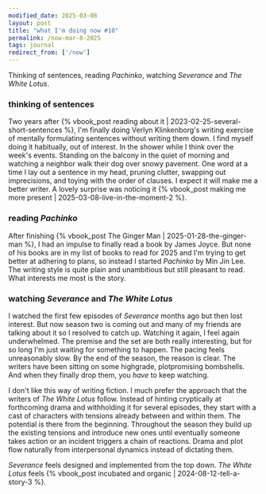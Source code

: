 ```yaml
---
modified_date: 2025-03-08
layout: post
title: "what I'm doing now #10"
permalink: /now-mar-8-2025
tags: journal
redirect_from: ['/now']
---
```


Thinking of sentences, reading _Pachinko_, watching _Severance_ and _The White Lotus_.
<!--more-->

### thinking of sentences

Two years after {% vbook_post reading about it | 2023-02-25-several-short-sentences %}, I'm finally doing Verlyn Klinkenborg's writing exercise of mentally formulating sentences without writing them down.
I find myself doing it habitually, out of interest.
In the shower while I think over the week's events.
Standing on the balcony in the quiet of morning and watching a neighbor walk their dog over snowy pavement.
One word at a time I lay out a sentence in my head, pruning clutter, swapping out imprecisions, and toying with the order of clauses.
I expect it will make me a better writer.
A lovely surprise was noticing it {% vbook_post making me more present | 2025-03-08-live-in-the-moment-2 %}.

### reading _Pachinko_

After finishing {% vbook_post The Ginger Man | 2025-01-28-the-ginger-man %}, I had an impulse to finally read a book by James Joyce.
But none of his books are in my list of books to read for 2025 and I'm trying to get better at adhering to plans, so instead I started _Pachinko_ by Min Jin Lee.
The writing style is quite plain and unambitious but still pleasant to read.
What interests me most is the story.

### watching _Severance_ and _The White Lotus_

I watched the first few episodes of _Severance_ months ago but then lost interest.
But now season two is coming out and many of my friends are talking about it so I resolved to catch up.
Watching it again, I feel again underwhelmed.
The premise and the set are both really interesting, but for so long I'm just waiting for something to happen.
The pacing feels unreasonably slow.
By the end of the season, the reason is clear.
The writers have been sitting on some highgrade, plotpromising bombshells.
And when they finally drop them, you _have_ to keep watching.

I don't like this way of writing fiction.
I much prefer the approach that the writers of _The White Lotus_ follow.
Instead of hinting cryptically at forthcoming drama and withholding it for several episodes, they start with a cast of characters with tensions already between and within them.
The potential is there from the beginning.
Throughout the season they build up the existing tensions and introduce new ones until eventually someone takes action or an incident triggers a chain of reactions.
Drama and plot flow naturally from interpersonal dynamics instead of dictating them.

_Severance_ feels designed and implemented from the top down.
_The White Lotus_ feels {% vbook_post incubated and organic | 2024-08-12-tell-a-story-3 %}.